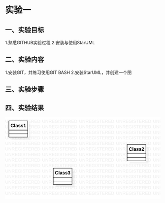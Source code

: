 # 实验一

## 一、实验目标

1.熟悉GITHUB实验过程
2.安装与使用StarUML

## 二、实验内容

1.安装GIT，并练习使用GIT BASH
2.安装StarUML，并创建一个图

## 三、实验步骤


## 四、实验结果

![第一个UML图](./model1.jpg)
